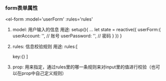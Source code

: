 ### form表单属性
<el-form
:model='userForm'
:rules='rules'

1. model: 用户输入的信息
  用途: 
  setup(){
    ...
    let state = reactive({
      userForm:{
        userAccount: '', // 账号
        userPassword: '', // 密码
      }
    })
  }

2. rules: 信息校验规则
  用途: 
    rules:[
      <!-- 
        key: 跟要校验的收集到的信息的名字保持一致
        value: 具体的验证规则
        key--value
        
        userAccount: {
          required: true // 是否必填
          message: '请输入活动名称' // 提示信息

          trigger: 'blur' // 触发检查的方式:
                              blur 失去焦点时检查
                              change 值发生改变时触发
          trigger: ['blur']

          min: 6 // 最小长度
          max: 13 // 最大长度

          pattern: /^[a-z]+$/ // 使用正则（只能输入字母）
        }
      -->
      key:{}
    ]

3. prop: 用来指定，通过rules里的哪一条规则来对input里的值进行校验（也可以在prop中自己定义规则）
   